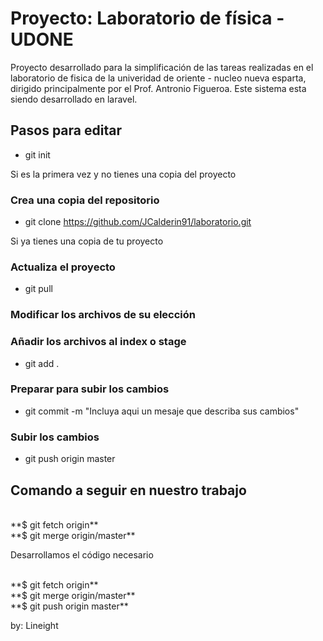 # Proyecto: Laboratorio de física - UDONE
Proyecto desarrollado para la simplificación de las tareas realizadas en el laboratorio de fisica de la univeridad de oriente -  nucleo nueva esparta, dirigido principalmente por el Prof. Antronio Figueroa. Este sistema esta siendo desarrollado en laravel.

## Pasos para editar
- git init

Si es la primera vez y no tienes una copia del proyecto
### Crea una copia del repositorio 
- git clone https://github.com/JCalderin91/laboratorio.git

Si ya tienes una copia de tu proyecto
### Actualiza el proyecto
- git pull

### Modificar los archivos de su elección

### Añadir los archivos al index o stage	
- git add .

### Preparar para subir los cambios
- git commit -m "Incluya aqui un mesaje que describa sus cambios"

### Subir los cambios
- git push origin master


## Comando a seguir en nuestro trabajo

<br>
**$ git fetch origin**
<br>
**$ git merge origin/master**
<br>

Desarrollamos el código necesario

<br>
**$ git fetch origin**
<br>
**$ git merge origin/master**
<br>
**$ git push origin master**


by: Lineight